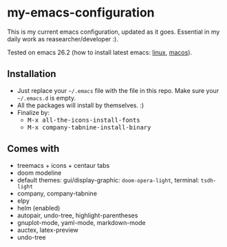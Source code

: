 # my-emacs-configuration

This is my current emacs configuration, updated as it goes. Essential in my daily work as reasearcher/developer :). 

Tested on emacs 26.2 (how to install latest emacs: [linux](http://ubuntuhandbook.org/index.php/2019/02/install-gnu-emacs-26-1-ubuntu-18-04-16-04-18-10/),  [macos](https://emacs.stackexchange.com/questions/37240/how-install-emacs-26-or-whatever-latest-ver-on-mac)).

## Installation

+ Just replace your `~/.emacs` file with the file in this repo. Make sure your `~/.emacs.d` is empty. 
+ All the packages will install by themselves. :)
+ Finalize by:
    + <kbd>M-x all-the-icons-install-fonts</kbd>
    + <kbd>M-x company-tabnine-install-binary</kbd>
    
## Comes with
+ treemacs + icons + centaur tabs
+ doom modeline
+ default themes: gui/display-graphic: `doom-opera-light`, terminal: `tsdh-light`
+ company, company-tabnine
+ elpy
+ helm (enabled)
+ autopair, undo-tree, highlight-parentheses
+ gnuplot-mode, yaml-mode, markdown-mode
+ auctex, latex-preview
+ undo-tree
